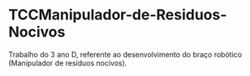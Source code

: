 # TCCManipulador-de-Residuos-Nocivos
Trabalho do 3 ano D, referente ao desenvolvimento do braço robótico (Manipulador de resíduos nocivos).
